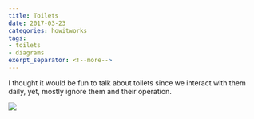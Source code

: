```yaml
---
title: Toilets
date: 2017-03-23
categories: howitworks
tags:
- toilets
- diagrams
exerpt_separator: <!--more-->
---
```


I thought it would be fun to talk about toilets since we interact with them daily, yet, mostly ignore them and their operation.

![]({{site.baseurl}}/assets/images/Toilet-Flow-Diagram.png)
